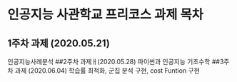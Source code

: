 # 인공지능 사관학교 프리코스 과제 목차 

## 1주차 과제 (2020.05.21)
인공지능사례분석 
##2주차 과제ㅐ(2020.05.28)
파이썬과 인공지능 기초수학
##3주차 과제 (2020.06.04)
학습률 최적화, 군집 분석 구현, cost Funtion 구현 
